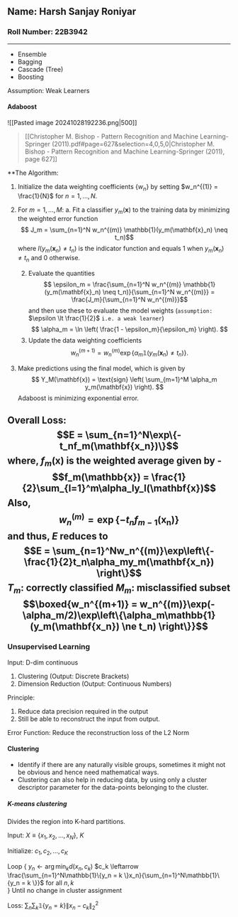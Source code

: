 ## Name: Harsh Sanjay Roniyar
### Roll Number: 22B3942
---
- Ensemble 
- Bagging
- Cascade (Tree)
- Boosting

Assumption: Weak Learners
#### Adaboost

![[Pasted image 20241028192236.png|500]]
> [[Christopher M. Bishop - Pattern Recognition and Machine Learning-Springer (2011).pdf#page=627&selection=4,0,5,0|Christopher M. Bishop - Pattern Recognition and Machine Learning-Springer (2011), page 627]]

**The Algorithm:

1. Initialize the data weighting coefficients $\{ w_n \}$ by setting $w_n^{(1)} = \frac{1}{N}$ for $n = 1, \dots, N$.

2. For $m = 1, \dots, M$:
   a.  Fit a classifier $y_m(\mathbf{x})$ to the training data by minimizing the weighted error function $$
      J_m = \sum_{n=1}^N w_n^{(m)} \mathbb{1}(y_m(\mathbf{x}_n) \neq t_n)$$
    where $I(y_m(\mathbf{x}_n) \neq t_n)$ is the indicator function and equals 1 when $y_m(\mathbf{x}_n) \neq t_n$ and 0 otherwise.
   
   2. Evaluate the quantities $$
      \epsilon_m = \frac{\sum_{n=1}^N w_n^{(m)} \mathbb{1}(y_m(\mathbf{x}_n) \neq t_n)}{\sum_{n=1}^N w_n^{(m)}} = \frac{J_m}{\sum_{n=1}^N w_n^{(m)}}$$
    and then use these to evaluate the model weights (`assumption:` $\epsilon \lt \frac{1}{2}$ `i.e. a weak learner`)  $$
      \alpha_m = \ln \left( \frac{1 - \epsilon_m}{\epsilon_m} \right). $$
   3. Update the data weighting coefficients $$
      w_n^{(m+1)} = w_n^{(m)} \exp \left\{ \alpha_m \mathbb{1}(y_m(\mathbf{x}_n) \neq t_n) \right\}.$$
3. Make predictions using the final model, which is given by $$
   Y_M(\mathbf{x}) = \text{sign} \left( \sum_{m=1}^M \alpha_m y_m(\mathbf{x}) \right). $$
Adaboost is minimizing exponential error.

Overall Loss: $$E = \sum_{n=1}^N\exp\{-t_nf_m(\mathbf{x_n})\}$$
where, $f_m(\mathbf{x})$ is the weighted average given by - $$f_m(\mathbb{x}) = \frac{1}{2}\sum_{l=1}^m\alpha_ly_l(\mathbf{x})$$
Also, $$w_n^{(m)} = \exp\{-t_nf_{m-1}(\mathbf{x_n})\}$$and thus, $E$ reduces to $$E = \sum_{n=1}^Nw_n^{(m)}\exp\left\{-\frac{1}{2}t_n\alpha_my_m(\mathbf{x_n}) \right\}$$
$T_m$: correctly classified
$M_m$: misclassified subset
$$\boxed{w_n^{(m+1)} = w_n^{(m)}\exp(-\alpha_m/2)\exp\left\{\alpha_m\mathbb{1}(y_m(\mathbf{x_n}) \ne t_n) \right\}}$$
---
### Unsupervised Learning

Input: D-dim continuous
1. Clustering (Output: Discrete Brackets)
2. Dimension Reduction (Output: Continuous Numbers)

Principle: 
1. Reduce data precision required in the output
2. Still be able to reconstruct the input from output.

Error Function: Reduce the reconstruction loss of the L2 Norm

#### Clustering
- Identify if there are any naturally visible groups, sometimes it might not be obvious and hence need mathematical ways.
- Clustering can also help in reducing data, by using only a cluster descriptor parameter for the data-points belonging to the cluster.

##### K-means clustering

Divides the region into K-hard partitions.

Input: $X \equiv \{x_1, x_2, \ldots, x_N\}$, $K$

Initialize: $c_1, c_2, \ldots, c_K$

Loop
{
	$y_n \leftarrow \arg \min_k d(x_n, c_k)$
	$c_k \leftarrow \frac{\sum_{n=1}^N\mathbb{1}\{y_n = k \}x_n}{\sum_{n=1}^N\mathbb{1}\{y_n = k \}}$ for all $n, k$	
}
Until no change in cluster assignment

Loss: $\sum_n\sum_k \mathbb{1}\{y_n = k\}\|x_n-c_k\|_2^2$